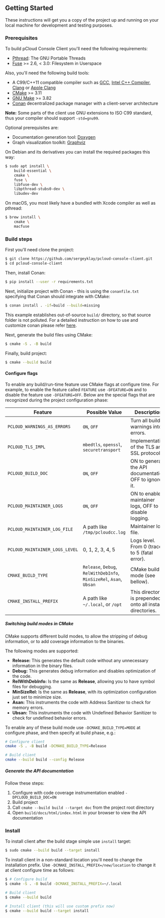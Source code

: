 ## Getting Started

These instructions will get you a copy of the project up and running on your
local machine for development and testing purposes.

### Prerequisites

To build pCloud Console Client you'll need the following requirements:
- [Pthread](https://www.gnu.org/software/pth/): The GNU Portable Threads
- [Fuse](https://github.com/libfuse/libfuse) >= 2.6, < 3.0: Filesystem in Userspace

Also, you'll need the following build tools:
- A C99/C++11 compatible compiler such as
  [GCC](https://gcc.gnu.org),
  [Intel C++ Compiler](https://software.intel.com/content/www/us/en/develop/tools/oneapi/components/dpc-compiler.html),
  [Clang](https://clang.llvm.org) or
  [Apple Clang](https://apps.apple.com/us/app/xcode/id497799835)
- [CMake](https://cmake.org/) >= 3.11
- [GNU Make](https://www.gnu.org/software/make) >= 3.82
- [Conan](https://conan.io/) decentralized package manager with a client-server architecture

**Note:** Some parts of the client use GNU extensions to ISO C99 standard,
thus your compiler should support `-std=gnu99`.

Optional prerequisites are:
- Documentation generation tool: [Doxygen](http://www.doxygen.org/)
- Graph visualization toolkit: [Graphviz](http://www.graphviz.org/)

On Debian and its derivatives you can install the required packages this way:
```sh
$ sudo apt install \
    build-essential \
    cmake \
    fuse \
    libfuse-dev \
    libpthread-stubs0-dev \
    libudev-dev
```
On macOS, you most likely have a bundled with Xcode compiler as well as pthread:
```sh
$ brew install \
    cmake \
    macfuse
```

### Build steps

First you'll need clone the project:
```sh
$ git clone https://github.com/sergeyklay/pcloud-console-client.git
$ cd pcloud-console-client
```

Then, install Conan:
```sh
$ pip install --user -r requirements.txt
```

Next, initialize project with Conan - this is using the `conanfile.txt`
specifying that Conan should integrate with CMake:
```sh
$ conan install . -if=build --build=missing
```

This example establishes out-of-source `build/` directory, so that source folder
is not polluted. For a detailed instruction on how to use and customize conan
please refer [here](https://docs.conan.io/en/latest/getting_started.html).

Next, generate the build files using CMake:
```sh
$ cmake -S . -B build
```

Finally, build project:
```sh
$ cmake --build build
```

#### Configure flags

To enable any build/run-time feature use CMake flags at configure time.
For example, to enable the feature called `FEATURE` use `-DFEATURE=ON` and to
disable the feature use `-DFEATURE=OFF`. Below are the special flags that are
recognized during the project configuration phase:

| Feature                        | Possible Value                                                      | Description                                                       |
| ------------------------------ |---------------------------------------------------------------------|-------------------------------------------------------------------|
| `PCLOUD_WARNINGS_AS_ERRORS`    | `ON`, `OFF`                                                         | Turn all build warnings into errors.                              |
| `PCLOUD_TLS_IMPL`              | `mbedtls`, `openssl`, `securetransport`                             | Implementation of the TLS and SSL protocols.                      |
| `PCLOUD_BUILD_DOC`             | `ON`, `OFF`                                                         | ON to generate the API documentation, OFF to ignore it.           |
| `PCLOUD_MAINTAINER_LOGS`       | `ON`, `OFF`                                                         | ON to enable maintainer logs, OFF to disable logging.             |
| `PCLOUD_MAINTAINER_LOG_FILE`   | A path like `/tmp/pcloudcc.log`                                     | Maintainer log file.                                              |
| `PCLOUD_MAINTAINER_LOGS_LEVEL` | 0, 1, 2, 3, 4, 5                                                    | Logs level. From 0 (trace), to 5 (fatal error).                   |
| `CMAKE_BUILD_TYPE`             | `Release`, `Debug`, `RelWithDebInfo`, `MinSizeRel`, `Asan`, `Ubsan` | CMake build mode (see bellow).                                    |
| `CMAKE_INSTALL_PREFIX`         | A path like `~/.local`, or `/opt`                                   | This directory is prepended onto all install directories.         |

##### Switching build modes in CMake

CMake supports different build modes, to allow the stripping of debug
information, or to add coverage information to the binaries.

The following modes are supported:

* **Release:** This generates the default code without any unnecessary
  information in the binary files.
* **Debug:** This generates debug information and disables optimization of the
  code.
* **RelWithDebInfo:** Is the same as **Release**, allowing
  you to have symbol files for debugging.
* **MinSizeRel:** Is the same as **Release**, with its
  optimization configuration just set to minimize size.
* **Asan:** This instruments the code with Address Sanitizer to check for
  memory errors.
* **Ubsan:** This instruments the code with Undefined Behavior Sanitizer to
  check for undefined behavior errors.

To enable any of these build mode use `-DCMAKE_BUILD_TYPE=MODE` at configure
phase, and then specify at build phase, e.g.:

```sh
# Configure client
cmake -S . -B build -DCMAKE_BUILD_TYPE=Release

# Build client
cmake --build build --config Release
```

##### Generate the API documentation

Follow these steps:

1. Configure with code coverage instrumentation enabled `-DPCLOUD_BUILD_DOC=ON`
2. Build project
3. Call `cmake --build build --target doc` from the project root directory
4. Open `build/docs/html/index.html` in your browser to view the API documentation

### Install

To install client after the build stage simple use `install` target:

```sh
$ sudo cmake --build build --target install
```

To install client in a non-standard location you'll need to change the
installation prefix. Use `-DCMAKE_INSTALL_PREFIX=/new/location` to change it
at client configure time as follows:

```sh
$ # Configure build
$ cmake -S . -B build -DCMAKE_INSTALL_PREFIX=~/.local

# Build client
$ cmake --build build

# Install client (this will use custom prefix now)
$ cmake --build build --target install
```
